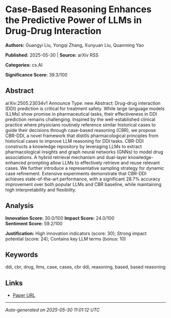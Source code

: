 # Case-Based Reasoning Enhances the Predictive Power of LLMs in Drug-Drug Interaction

**Authors:** Guangyi Liu, Yongqi Zhang, Xunyuan Liu, Quanming Yao

**Published:** 2025-05-30 | **Source:** arXiv RSS

**Categories:** cs.AI

**Significance Score:** 39.3/100

## Abstract

arXiv:2505.23034v1 Announce Type: new 
Abstract: Drug-drug interaction (DDI) prediction is critical for treatment safety. While large language models (LLMs) show promise in pharmaceutical tasks, their effectiveness in DDI prediction remains challenging. Inspired by the well-established clinical practice where physicians routinely reference similar historical cases to guide their decisions through case-based reasoning (CBR), we propose CBR-DDI, a novel framework that distills pharmacological principles from historical cases to improve LLM reasoning for DDI tasks. CBR-DDI constructs a knowledge repository by leveraging LLMs to extract pharmacological insights and graph neural networks (GNNs) to model drug associations. A hybrid retrieval mechanism and dual-layer knowledge-enhanced prompting allow LLMs to effectively retrieve and reuse relevant cases. We further introduce a representative sampling strategy for dynamic case refinement. Extensive experiments demonstrate that CBR-DDI achieves state-of-the-art performance, with a significant 28.7% accuracy improvement over both popular LLMs and CBR baseline, while maintaining high interpretability and flexibility.

## Analysis

**Innovation Score:** 30.0/100
**Impact Score:** 24.0/100  
**Sentiment Score:** 59.2/100

**Justification:** High innovation indicators (score: 30); Strong impact potential (score: 24); Contains key LLM terms (bonus: 10)

## Keywords

ddi, cbr, drug, llms, case, cases, cbr ddi, reasoning, based, based reasoning

## Links

- [Paper URL](https://arxiv.org/abs/2505.23034)

---
*Auto-generated on 2025-05-30 11:01:12 UTC*
